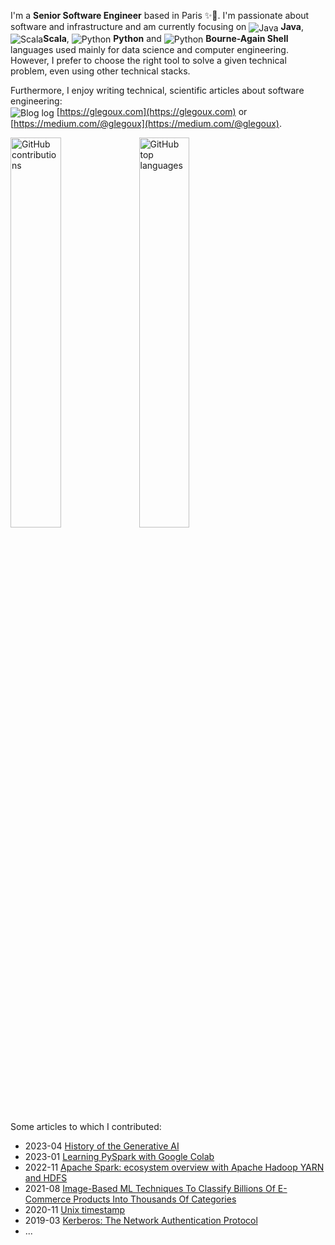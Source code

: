 I'm a **Senior Software Engineer** based in Paris ✨🗼. I'm passionate about software and infrastructure and am currently focusing on <img src="https://glegoux.com/_static/common/img/java.png" alt="Java" valign="middle"/> **Java**, <img src="https://glegoux.com/_static/common/img/scala.png" alt="Scala" valign="middle"/>**Scala**, <img src="https://glegoux.com/_static/common/img/python.png" alt="Python" valign="middle"/> **Python** and <img src="https://glegoux.com/_static/common/img/bash.png" alt="Python" valign="middle"/> **Bourne-Again Shell** languages used mainly for data science and computer engineering. However, I prefer to choose the right tool to solve a given technical problem, even using other technical stacks.

Furthermore, I enjoy writing technical, scientific articles about software engineering:  
<img src="https://glegoux.com/favicon.ico?v=1" alt="Blog log" valign="middle"/> [https://glegoux.com](https://glegoux.com) or [https://medium.com/@glegoux](https://medium.com/@glegoux).

<div>
  <img width="40%" src="https://github-readme-stats.vercel.app/api?username=glegoux&count_private=true&show_icons=true" alt="GitHub contributions"/>
  <img width="40%" src="https://github-readme-stats.vercel.app/api/top-langs/?username=glegoux&layout=compact&count_private=true&hide=css,scss,html,jupyter%20notebook,vim%20script,makefile,ruby,dockerfile" alt="GitHub top languages"/>
</div>

Some articles to which I contributed:

* 2023-04 [History of the Generative AI](https://medium.com/@glegoux/history-of-the-generative-ai-aa1aa7c63f3c)
* 2023-01 [Learning PySpark with Google Colab](https://medium.com/@glegoux/apache-spark-pyspark-with-google-colab-for-data-science-63478138a63e)
* 2022-11 [Apache Spark: ecosystem overview with Apache Hadoop YARN and HDFS](https://medium.com/@glegoux/apache-spark-ecosystem-with-hadoop-apache-yarn-and-hdfs-8e64eeba68c0)
* 2021-08 [Image-Based ML Techniques To Classify Billions Of E-Commerce Products Into Thousands Of Categories](https://medium.com/criteo-engineering/image-based-ml-techniques-to-classify-billions-of-e-commerce-products-into-thousands-of-categories-6e029fc8d496)  
* 2020-11 [Unix timestamp](https://glegoux.com/blog/articles/2020/11/28/unix-timestamp.html)
* 2019-03 [Kerberos: The Network Authentication Protocol](https://glegoux.com/blog/articles/2019/03/23/kerberos-in-5-minutes.html)
* ...
